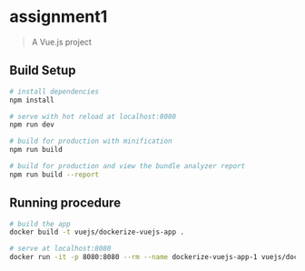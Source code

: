 # assignment1

> A Vue.js project

## Build Setup

``` bash
# install dependencies
npm install

# serve with hot reload at localhost:8080
npm run dev

# build for production with minification
npm run build

# build for production and view the bundle analyzer report
npm run build --report
```

## Running procedure

``` bash
# build the app
docker build -t vuejs/dockerize-vuejs-app .

# serve at localhost:8080
docker run -it -p 8080:8080 --rm --name dockerize-vuejs-app-1 vuejs/dockerize-vuejs-app
```
